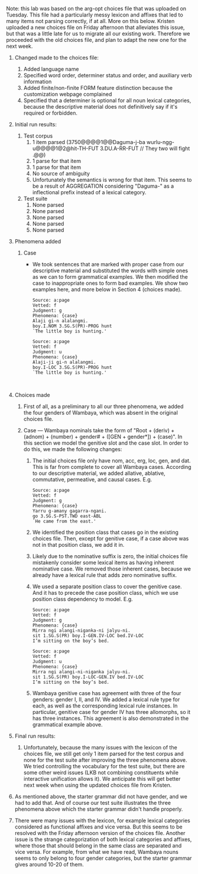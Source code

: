 Note: this lab was based on the arg-opt choices file that was uploaded on Tuesday. This file had a particularly messy lexicon and affixes that led to many items not parsing correctly, if at all. More on this below. Kristen uploaded a new choices file on Friday afternoon that alleviates this issue, but that was a little late for us to migrate all our existing work. Therefore we proceeded with the old choices file, and plan to adapt the new one for the next week.

1. Changed made to the choices file:

   1. Added language name
   2. Specified word order, determiner status and order, and auxiliary verb information
   3. Added finite/non-finite FORM feature distinction because the customization webpage complained
   4. Specified that a determiner is optional for all noun lexical categories, because the descriptive material does not  definitively say if it's required or forbidden.

2. Initial run results:

   1. Test corpus
      1. 1 item parsed (3750@@@@1@@Daguma-j-ba wurlu-ngg-u@@@@1@2@hit-TH-FUT 3.DU.A-RR-FUT // They two will fight .@@)
      2. 1 parse for that item
      3. 1 parse for that item
      4. No source of ambiguity
      5. Unfortunately the semantics is wrong for that item. This seems to be a result of AGGREGATION considering "Daguma-" as a inflectional prefix instead of a lexical category.
   2. Test suite
      1. None parsed
      2. None parsed
      3. None parsed
      4. None parsed
      5. None parsed

3. Phenomena added

   1. Case

      - We took sentences that are marked with proper case from our descriptive material and substituted the words with simple ones as we can to form grammatical examples. We then modified the case to inappropriate ones to form bad examples. We show two examples here, and more below in Section 4 (choices made).

        ```
        Source: a:page
        Vetted: f
        Judgment: g
        Phenomena: {case}
        Alaji gi-n alalangmi.
        boy.I.NOM 3.SG.S(PR)-PROG hunt
        `The little boy is hunting.'

        Source: a:page
        Vetted: f
        Judgment: u
        Phenomena: {case}
        Alaji-ji gi-n alalangmi.
        boy.I-LOC 3.SG.S(PR)-PROG hunt
        `The little boy is hunting.'
        ```

        ​

4. Choices made

   1. First of all, as a preliminary to all our three phenomena, we added the four genders of Wambaya, which was absent in the original choices file.

   2. Case — Wambaya nominals take the form of "Root + (deriv) + (adnom) + (number) + gender# + ([GEN + gender*]) + (case)". In this section we model the genitive slot and the case slot. In order to do this, we made the following changes:

      1. The initial choices file only have nom, acc, erg, loc, gen, and dat. This is far from complete to cover all Wambaya cases. According to our descriptive material, we added allative, ablative, commutative, permeative, and causal cases. E.g.

         ```
         Source: a:page
         Vetted: f
         Judgment: g
         Phenomena: {case}
         Yarru g-amany gagarra-ngani.
         go 3.SG.S-PST.TWD east-ABL        
         `He came from the east.'
         ```

      2. We identified the position class that cases go in the existing choices file. Then, except for genitive case, if a case above was not in that position class, we add it in.

      3. Likely due to the nominative suffix is zero, the initial choices file mistakenly consider some lexical items as having inherent nominative case. We removed those inherent cases, because we already have a lexical rule that adds zero nominative suffix.

      4. We used a separate position class to cover the genitive case. And it has to precede the case position class, which we use position class dependency to model. E.g.

         ```
         Source: a:page
         Vetted: f
         Judgment: g
         Phenomena: {case}
         Mirra ngi alangi-niganka-ni jalyu-ni.
         sit 1.SG.S(PR) boy.I-GEN.IV-LOC bed.IV-LOC
         I’m sitting on the boy’s bed.

         Source: a:page
         Vetted: f
         Judgment: u
         Phenomena: {case}
         Mirra ngi alangi-ni-niganka jalyu-ni.
         sit 1.SG.S(PR) boy.I-LOC-GEN.IV bed.IV-LOC
         I’m sitting on the boy’s bed.
         ```

      5. Wambaya genitive case has agreement with three of the four genders: gender I, II, and IV. We added a lexical rule type for each, as well as the corresponding lexical rule instances. In particular, genitive case for gender IV has three allomorphs, so it has three instances. This agreement is also demonstrated in the grammatical example above.

5. Final run results:

   1. Unfortunately, because the many issues with the lexicon of the choices file, we still get only 1 item parsed for the test corpus and none for the test suite after improving the three phenomena above. We tried controlling the vocabulary for the test suite, but there are some other weird issues (LKB not combining constituents while interactive unification allows it). We anticipate this will get better next week when using the updated choices file from Kristen.

6. As mentioned above, the starter grammar did not have gender, and we had to add that. And of course our test suite illustrates the three phenomena above which the starter grammar didn't handle properly.

7. There were many issues with the lexicon, for example lexical categories considered as functional affixes and vice versa. But this seems to be resolved with the Friday afternoon version of the choices file. Another issue is the strange categorization of both lexical categories and affixes, where those that should belong in the same class are separated and vice versa. For example, from what we have read, Wambaya nouns seems to only belong to four gender categories, but the starter grammar gives around 10-20 of them.